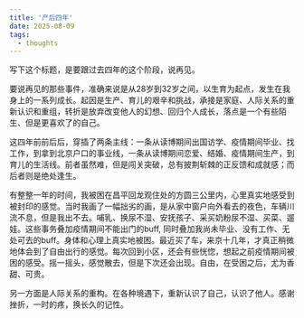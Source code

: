 ```yaml
---
title: '产后四年'
date: 2025-08-09
tags:
  - thoughts
---
```


写下这个标题，是要跟过去四年的这个阶段，说再见。

要说再见的那些事件，准确来说是从28岁到32岁之间，以生育为起点，发生在我身上的一系列成长。起因是生产、育儿的艰辛和挑战，承接是家庭、人际关系的重新认识和重组，转折是放弃改变他人的幻想、回归个人成长，落点是一个有些陌生、但是更喜欢了的自己。

这四年前前后后，穿插了两条主线：一条从读博期间出国访学、疫情期间毕业、找工作，到拿到北京户口的事业线，一条从读博期间恋爱、结婚、疫情期间生产，到育儿的生活线。前者虽然难，但是闯关突破，总有披荆斩棘的正反馈和成就感；而后者则是绝处逢生。

有整整一年的时间，我被困在昌平回龙观住处的方圆三公里内，心里真实地感受到被封印的感觉。当时我画了一幅拙劣的画，是从家中窗户向外看去的夜色，车辆川流不息，但是我出不去。哺乳、换尿不湿、安抚孩子、采买奶粉尿不湿、买菜、遛娃。这些事务叠加疫情期间不能出门的buff, 同时叠加我尚未毕业、没有工作、无处可去的buff。身体和心理上真实地被困。最近买了车，来京十几年，才真正稍微地体会到了自由出行的感觉。每次回到小区，还会有些恍惚，想起之前疫情期间被困的感受。摇一摇头，感觉散去，但是下次还会出现。自由，在受困之后，尤为香甜、可贵。

另一方面是人际关系的重构。在各种境遇下，重新认识了自己，认识了他人。感谢挫折，一时的疼，换长久的记性。
